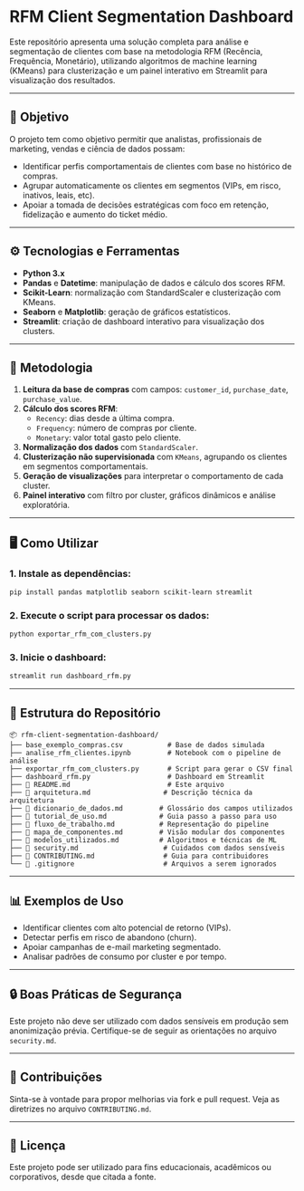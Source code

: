 # RFM Client Segmentation Dashboard

Este repositório apresenta uma solução completa para análise e segmentação de clientes com base na metodologia RFM (Recência, Frequência, Monetário), utilizando algoritmos de machine learning (KMeans) para clusterização e um painel interativo em Streamlit para visualização dos resultados.

---

## 📌 Objetivo

O projeto tem como objetivo permitir que analistas, profissionais de marketing, vendas e ciência de dados possam:
- Identificar perfis comportamentais de clientes com base no histórico de compras.
- Agrupar automaticamente os clientes em segmentos (VIPs, em risco, inativos, leais, etc).
- Apoiar a tomada de decisões estratégicas com foco em retenção, fidelização e aumento do ticket médio.

---

## ⚙️ Tecnologias e Ferramentas

- **Python 3.x**
- **Pandas** e **Datetime**: manipulação de dados e cálculo dos scores RFM.
- **Scikit-Learn**: normalização com StandardScaler e clusterização com KMeans.
- **Seaborn** e **Matplotlib**: geração de gráficos estatísticos.
- **Streamlit**: criação de dashboard interativo para visualização dos clusters.

---

## 🧪 Metodologia

1. **Leitura da base de compras** com campos: `customer_id`, `purchase_date`, `purchase_value`.
2. **Cálculo dos scores RFM**:
   - `Recency`: dias desde a última compra.
   - `Frequency`: número de compras por cliente.
   - `Monetary`: valor total gasto pelo cliente.
3. **Normalização dos dados** com `StandardScaler`.
4. **Clusterização não supervisionada** com `KMeans`, agrupando os clientes em segmentos comportamentais.
5. **Geração de visualizações** para interpretar o comportamento de cada cluster.
6. **Painel interativo** com filtro por cluster, gráficos dinâmicos e análise exploratória.

---

## 🖥️ Como Utilizar

### 1. Instale as dependências:
```bash
pip install pandas matplotlib seaborn scikit-learn streamlit
```

### 2. Execute o script para processar os dados:
```bash
python exportar_rfm_com_clusters.py
```

### 3. Inicie o dashboard:
```bash
streamlit run dashboard_rfm.py
```

---

## 📂 Estrutura do Repositório

```
📦 rfm-client-segmentation-dashboard/
├── base_exemplo_compras.csv           # Base de dados simulada
├── analise_rfm_clientes.ipynb         # Notebook com o pipeline de análise
├── exportar_rfm_com_clusters.py       # Script para gerar o CSV final
├── dashboard_rfm.py                   # Dashboard em Streamlit
├── 📄 README.md                        # Este arquivo
├── 📄 arquitetura.md                  # Descrição técnica da arquitetura
├── 📄 dicionario_de_dados.md         # Glossário dos campos utilizados
├── 📄 tutorial_de_uso.md             # Guia passo a passo para uso
├── 📄 fluxo_de_trabalho.md           # Representação do pipeline
├── 📄 mapa_de_componentes.md         # Visão modular dos componentes
├── 📄 modelos_utilizados.md          # Algoritmos e técnicas de ML
├── 📄 security.md                     # Cuidados com dados sensíveis
├── 📄 CONTRIBUTING.md                 # Guia para contribuidores
└── 📄 .gitignore                      # Arquivos a serem ignorados
```

---

## 📊 Exemplos de Uso

- Identificar clientes com alto potencial de retorno (VIPs).
- Detectar perfis em risco de abandono (churn).
- Apoiar campanhas de e-mail marketing segmentado.
- Analisar padrões de consumo por cluster e por tempo.

---

## 🔒 Boas Práticas de Segurança

Este projeto não deve ser utilizado com dados sensíveis em produção sem anonimização prévia. Certifique-se de seguir as orientações no arquivo `security.md`.

---

## 🤝 Contribuições

Sinta-se à vontade para propor melhorias via fork e pull request. Veja as diretrizes no arquivo `CONTRIBUTING.md`.

---

## 📜 Licença

Este projeto pode ser utilizado para fins educacionais, acadêmicos ou corporativos, desde que citada a fonte.
